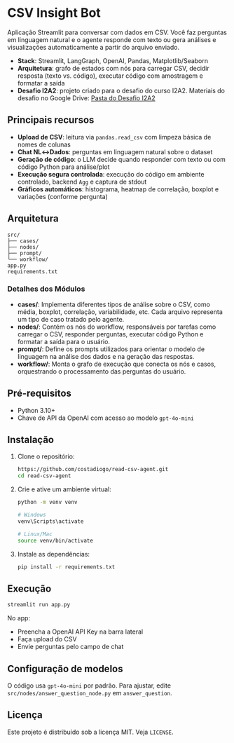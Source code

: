 # CSV Insight Bot

Aplicação Streamlit para conversar com dados em CSV. Você faz perguntas em linguagem natural e o agente responde com texto ou gera análises e visualizações automaticamente a partir do arquivo enviado.

- **Stack**: Streamlit, LangGraph, OpenAI, Pandas, Matplotlib/Seaborn
- **Arquitetura**: grafo de estados com nós para carregar CSV, decidir resposta (texto vs. código), executar código com amostragem e formatar a saída
- **Desafio I2A2**: projeto criado para o desafio do curso I2A2. Materiais do desafio no Google Drive: [Pasta do Desafio I2A2](https://drive.google.com/drive/folders/1EYgJrhf3BKHypPQLT5xwTHhsHa2BYMFt)


## Principais recursos

- **Upload de CSV**: leitura via `pandas.read_csv` com limpeza básica de nomes de colunas
- **Chat NL↔︎Dados**: perguntas em linguagem natural sobre o dataset
- **Geração de código**: o LLM decide quando responder com texto ou com código Python para análise/plot
- **Execução segura controlada**: execução do código em ambiente controlado, backend `Agg` e captura de stdout
- **Gráficos automáticos**: histograma, heatmap de correlação, boxplot e variações (conforme pergunta)

## Arquitetura

```
src/
├── cases/         
├── nodes/         
├── prompt/        
└── workflow/      
app.py
requirements.txt
```

### Detalhes dos Módulos

- **cases/**: Implementa diferentes tipos de análise sobre o CSV, como média, boxplot, correlação, variabilidade, etc. Cada arquivo representa um tipo de caso tratado pelo agente.
- **nodes/**: Contém os nós do workflow, responsáveis por tarefas como carregar o CSV, responder perguntas, executar código Python e formatar a saída para o usuário.
- **prompt/**: Define os prompts utilizados para orientar o modelo de linguagem na análise dos dados e na geração das respostas.
- **workflow/**: Monta o grafo de execução que conecta os nós e casos, orquestrando o processamento das perguntas do usuário.

## Pré-requisitos

- Python 3.10+
- Chave de API da OpenAI com acesso ao modelo `gpt-4o-mini`

## Instalação

1. Clone o repositório:
   ```sh
   https://github.com/costadiogo/read-csv-agent.git
   cd read-csv-agent
   ```

2. Crie e ative um ambiente virtual:
   ```sh
   python -m venv venv
   
   # Windows
   venv\Scripts\activate

   # Linux/Mac
   source venv/bin/activate
   ```

3. Instale as dependências:
   ```sh
   pip install -r requirements.txt
   ```
## Execução

```bash
streamlit run app.py
```

No app:
- Preencha a OpenAI API Key na barra lateral
- Faça upload do CSV
- Envie perguntas pelo campo de chat

## Configuração de modelos

O código usa `gpt-4o-mini` por padrão. Para ajustar, edite `src/nodes/answer_question_node.py` em `answer_question`.


## Licença

Este projeto é distribuído sob a licença MIT. Veja `LICENSE`.


